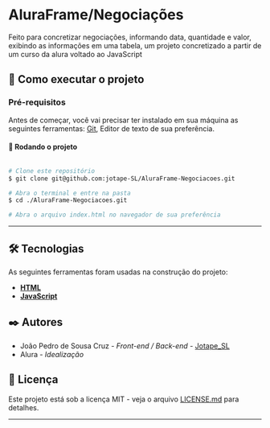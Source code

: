 # AluraFrame/Negociações

Feito para concretizar negociações, informando data, quantidade e valor, exibindo as informações em uma tabela, um projeto concretizado a partir de um curso da alura voltado ao JavaScript

## 🚀 Como executar o projeto

### Pré-requisitos

Antes de começar, você vai precisar ter instalado em sua máquina as seguintes ferramentas:
[Git](https://git-scm.com), Editor de texto de sua preferência.

#### 🎲 Rodando o projeto

```bash

# Clone este repositório
$ git clone git@github.com:jotape-SL/AluraFrame-Negociacoes.git

# Abra o terminal e entre na pasta
$ cd ./AluraFrame-Negociacoes.git

# Abra o arquivo index.html no navegador de sua preferência
```

---

## 🛠 Tecnologias

As seguintes ferramentas foram usadas na construção do projeto:


- **[HTML](https://www.w3.org/html/)**
- **[JavaScript](https://developer.mozilla.org/pt-BR/docs/Web/JavaScript)**

## ✒️ Autores

* João Pedro de Sousa Cruz - *Front-end / Back-end* - [Jotape_SL](https://github.com/jotape-SL)
* Alura - *Idealização*


## 📄 Licença

Este projeto está sob a licença MIT - veja o arquivo [LICENSE.md](https://github.com/usuario/projeto/licenca) para detalhes.

---

